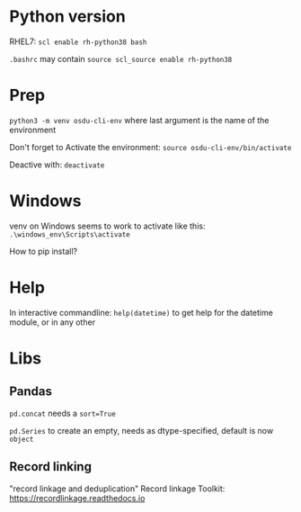 # Python version

RHEL7: `scl enable rh-python38 bash`

`.bashrc` may contain `source scl_source enable rh-python38`

# Prep

`python3 -m venv osdu-cli-env` where last argument is the name of the environment

Don't forget to Activate the environment: `source osdu-cli-env/bin/activate`

Deactive with: `deactivate`

# Windows

venv on Windows seems to work to activate like this: `.\windows_env\Scripts\activate`

How to pip install?

# Help

In interactive commandline: `help(datetime)` to get help for the datetime module, or in any other

# Libs

## Pandas

`pd.concat` needs a `sort=True`

`pd.Series` to create an empty, needs as dtype-specified, default is now `object`

## Record linking
"record linkage and deduplication"
Record linkage Toolkit: https://recordlinkage.readthedocs.io
